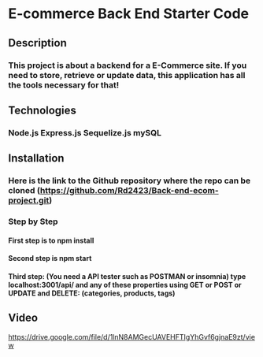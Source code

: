 # E-commerce Back End Starter Code

## Description
### This project is about a backend for a E-Commerce site. If you need to store, retrieve or update data, this application has all the tools necessary for that!

## Technologies
### Node.js Express.js Sequelize.js mySQL

## Installation
### Here is the link to the Github repository where the repo can be cloned (https://github.com/Rd2423/Back-end-ecom-project.git)
### Step by Step
#### First step is to npm install
#### Second step is npm start
#### Third step: (You need a API tester such as POSTMAN or insomnia) type localhost:3001/api/ and any of these properties using GET or POST or UPDATE and DELETE: (categories, products, tags)

## Video
https://drive.google.com/file/d/1lnN8AMGecUAVEHFTIgYhGvf6gjnaE9zt/view

